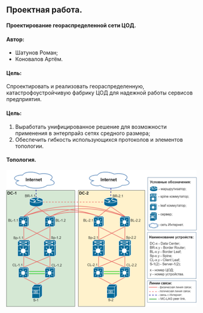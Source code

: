 ## Проектная работа.
#### Проектирование геораспределенной сети ЦОД.
#### Автор: 
- Шатунов Роман;
- Коновалов Артём. 

#### Цель:
Cпроектировать и реализовать геораспределенную, катастрофоустройчивую фабрику ЦОД для надежной работы сервисов предприятия. 

#### Цель:
1. Выработать унифицированное решение для возможности применения в энтерпрайз сетях средного размера;
2. Обеспечить гибкость использующихся протоколов и элементов топологии.     

#### Топология. 
![GP_common_topo](GP_common_topo.png)